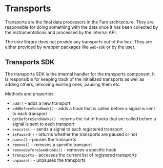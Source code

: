 # Transports

Transports are the final data processors in the Faro architecture. They are responsible for doing something with the
data once it has been collected by the instrumentations and processed by the internal API.

The core library does not provide any transports out of the box. They are either provided by wrapper packages like
`web-sdk` or by the user.

## Transports SDK

The transports SDK is the internal handler for the transports component. It is responsible for keeping track of the
initialized transports as well as adding others, removing existing ones, pausing them etc.

Methods and properties:

- `add()` - adds a new transport
- `addBeforeSendHook()` - adds a hook that is called before a signal is sent to each transport
- `getBeforeSendHooks()` - returns the list of hooks that are called before a signal is sent to each transport
- `execute()` - sends a signal to each registered transport
- `isPaused()` - returns whether the transports are paused or not
- `pause()` - pauses the transports
- `remove()` - removes a specific transport
- `removeBeforeSendHooks()` - removes a specific hook
- `transports` - accesses the current list of registered transports
- `unpause()` - unpauses the transports
